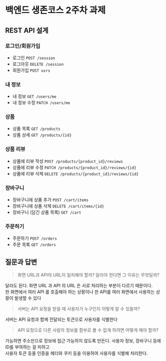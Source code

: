 # 백엔드 생존코스 2주차 과제

## REST API 설계

### 로그인/회원가입

- 로그인 `POST /session`
- 로그아웃 `DELETE /session`
- 회원가입 `POST usrs`

### 내 정보

- 내 정보 `GET /users/me`
- 내 정보 수정 `PATCH /users/me`

### 상품

- 상품 목록 `GET /products`
- 상품 상세 `GET /products/{id}`

### 상품 리뷰

- 상품에 리뷰 작성 `POST /products/{product_id}/reviews`
- 상품에 리뷰 수정 `PATCH /products/{product_id}/reviews/{id}`
- 상품에 리뷰 삭제 `DELETE /products/{product_id}/reviews/{id}`

### 장바구니

- 장바구니에 상품 추가 `POST /cart/items`
- 장바구니에 상품 삭제 `DELETE /cart/items/{id}`
- 장바구니 (담긴 상품 목록) `GET /cart`

### 주문하기

- 주문하기 `POST /orders`
- 주문 목록 `GET /orders`

## 질문과 답변

> 화면 URL과 API의 URL이 일치해야 할까? 달라야 한다면 그 이유는 무엇일까?

달라도 된다. 화면 URL 과 API 의 URL 은 서로 처리하는 부분이 다르기 때문이다.  
한 화면에서 여러 API 를 호출해야 하는 상황이나 한 API를 여러 화면에서 사용하는 상황이 발생할 수 있다

> 서버는 API 요청을 받을 때 사용자가 누구인지 어떻게 알 수 있을까?

서버는 API 요청과 함께 전달되는 토큰으로 사용자를 식별한다

> API 요청으로 다른 사람의 정보를 함부로 볼 수 없게 하려면 어떻게 해야 할까?

가능하면 주소만으로 정보에 접근 가능하지 않도록 만든다. 사용자 정보, 장바구니 등에 ID를 부여하는 걸 피하고  
사용자 토큰 등올 인증을 헤더와 쿠키 등을 이용하여 사용자를 식별해 처리한다.

